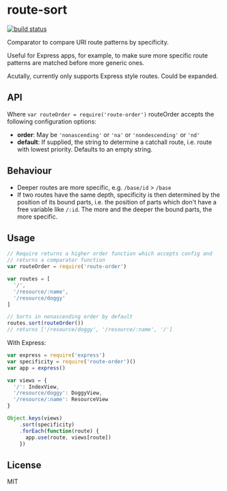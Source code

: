 # route-sort

[![build status](https://secure.travis-ci.org/sfrdmn/node-route-order.png)](http://travis-ci.org/sfrdmn/node-route-order)

Comparator to compare URI route patterns by specificity.

Useful for Express apps, for example, to make sure more specific route
patterns are matched before more generic ones.

Acutally, currently only supports Express style routes. Could be expanded.

## API

Where `var routeOrder = require('route-order')` routeOrder accepts the following
configuration options:

- **order**: May be `'nonascending'` or `'na'` or `'nondescending'` or `'nd'`
- **default**: If supplied, the string to determine a catchall route, i.e. route
  with lowest priority. Defaults to an empty string.

## Behaviour

- Deeper routes are more specific, e.g. `/base/id` > `/base`
- If two routes have the same depth, specificity is then determined
  by the position of its bound parts, i.e. the position of parts which don't
  have a free variable like `/:id`. The more and the deeper the bound parts,
  the more specific.

## Usage

```Javascript
// Require returns a higher order function which accepts config and
// returns a comparator function
var routeOrder = require('route-order')

var routes = [
  '/',
  '/resource/:name',
  '/resource/doggy'
]

// Sorts in nonascending order by default
routes.sort(routeOrder())
// returns ['/resource/doggy', '/resource/:name', '/']
```

With Express:

```Javascript
var express = require('express')
var specificity = require('route-order')()
var app = express()

var views = {
  '/': IndexView,
  '/resource/doggy': DoggyView,
  '/resource/:name': ResourceView
}

Object.keys(views)
    .sort(specificity)
    .forEach(function(route) {
      app.use(route, views[route])
    })
```

## License

MIT
